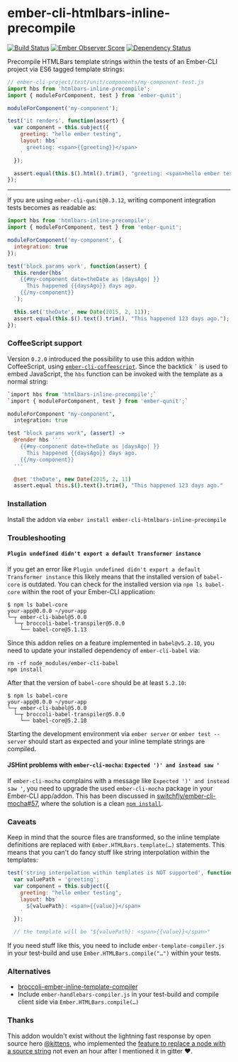 # ember-cli-htmlbars-inline-precompile

[![Build Status](https://travis-ci.org/ember-cli/ember-cli-htmlbars-inline-precompile.svg?branch=master)](https://travis-ci.org/ember-cli/ember-cli-htmlbars-inline-precompile)
[![Ember Observer Score](http://emberobserver.com/badges/ember-cli-htmlbars-inline-precompile.svg)](http://emberobserver.com/addons/ember-cli-htmlbars-inline-precompile)
[![Dependency Status](https://david-dm.org/ember-cli/ember-cli-htmlbars-inline-precompile.svg)](https://david-dm.org/ember-cli/ember-cli-htmlbars-inline-precompile)

Precompile HTMLBars template strings within the tests of an Ember-CLI project
via ES6 tagged template strings:

``` js
// ember-cli-project/test/unit/components/my-component-test.js
import hbs from 'htmlbars-inline-precompile';
import { moduleForComponent, test } from 'ember-qunit';

moduleForComponent('my-component');

test('it renders', function(assert) {
  var component = this.subject({
    greeting: "hello ember testing",
    layout: hbs`
      greeting: <span>{{greeting}}</span>
    `
  });

  assert.equal(this.$().html().trim(), "greeting: <span>hello ember testing</span>");
});
```

---


If you are using `ember-cli-qunit@0.3.12`, writing component integration tests
becomes as readable as:

``` js
import hbs from 'htmlbars-inline-precompile';
import { moduleForComponent, test } from 'ember-qunit';

moduleForComponent('my-component', {
  integration: true
});

test('block params work', function(assert) {
  this.render(hbs`
    {{#my-component date=theDate as |daysAgo| }}
      This happened {{daysAgo}} days ago.
    {{/my-component}}
  `);

  this.set('theDate', new Date(2015, 2, 11));
  assert.equal(this.$().text().trim(), "This happened 123 days ago.");
});

```

### CoffeeScript support

Version `0.2.0` introduced the possibility to use this addon within
CoffeeScript, using [`ember-cli-coffeescript`](https://github.com/kimroen/ember-cli-coffeescript). Since the
backtick ``` ` ``` is used to embed JavaScript, the `hbs` function can be invoked with the
template as a normal string:

``` coffeescript
`import hbs from 'htmlbars-inline-precompile';`
`import { moduleForComponent, test } from 'ember-qunit';`

moduleForComponent "my-component",
  integration: true

test "block params work", (assert) ->
  @render hbs '''
    {{#my-component date=theDate as |daysAgo| }}
      This happened {{daysAgo}} days ago.
    {{/my-component}}
  '''

  @set 'theDate', new Date(2015, 2, 11)
  assert.equal this.$().text().trim(), "This happened 123 days ago."
```



### Installation

Install the addon via `ember install ember-cli-htmlbars-inline-precompile`

### Troubleshooting

#### `Plugin undefined didn't export a default Transformer instance`

If you get an error like `Plugin undefined didn't export a default Transformer
instance` this likely means that the installed version of `babel-core` is
outdated. You can check for the installed version via `npm ls babel-core`
within the root of your Ember-CLI application:

```
$ npm ls babel-core
your-app@0.0.0 ~/your-app
└─┬ ember-cli-babel@5.0.0
  └─┬ broccoli-babel-transpiler@5.0.0
    └── babel-core@5.1.13
```


Since this addon relies on a feature implemented in `babel@v5.2.10`, you need
to update your installed dependency of `ember-cli-babel` via:


```
rm -rf node_modules/ember-cli-babel
npm install
```

After that the version of `babel-core` should be at least `5.2.10`:

```
$ npm ls babel-core
your-app@0.0.0 ~/your-app
└─┬ ember-cli-babel@5.0.0
  └─┬ broccoli-babel-transpiler@5.0.0
    └── babel-core@5.2.10
```

Starting the development environment via `ember server` or `ember test
--server` should start as expected and your inline template strings are
compiled.

#### JSHint problems with `ember-cli-mocha`: `Expected ')' and instead saw '`

If `ember-cli-mocha` complains with a message like `Expected ')' and instead saw '`,
you need to upgrade the used `ember-cli-mocha` package in your Ember-CLI app/addon. This
has been discussed in [switchfly/ember-cli-mocha#57](https://github.com/switchfly/ember-cli-mocha/pull/57#discussion_r32633195),
where the solution is a clean [`npm install`](https://github.com/switchfly/ember-cli-mocha/pull/57#discussion_r32654980).


### Caveats

Keep in mind that the source files are transformed, so the inline template
definitions are replaced with `Ember.HTMLBars.template(…)` statements. This
means that you can't do fancy stuff like string interpolation within the
templates:

``` js
test('string interpolation within templates is NOT supported', function(assert) {
  var valuePath = 'greeting';
  var component = this.subject({
    greeting: "hello ember testing",
    layout: hbs`
      ${valuePath}: <span>{{value}}</span>
    `
  });

  // the template will be "${valuePath}: <span>{{value}}</span>"
```

If you need stuff like this, you need to include `ember-template-compiler.js`
in your test-build and use `Ember.HTMLBars.compile("…")` within your tests.

### Alternatives

- [broccoli-ember-inline-template-compiler](https://github.com/rwjblue/broccoli-ember-inline-template-compiler)
- Include `ember-handlebars-compiler.js` in your test-build and compile client side via `Ember.HTMLBars.compile(…)`

### Thanks

This addon wouldn't exist without the lightning fast response by open source hero [@kittens](https://github.com/kittens),
who implemented the [feature to replace a node with a source string](http://git.io/vJSrs) not
even an hour after I mentioned it in gitter :heart:.
